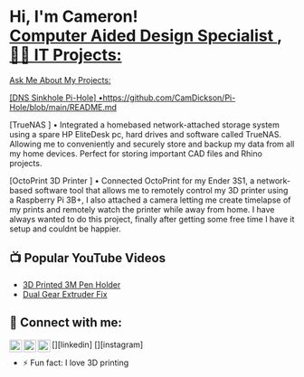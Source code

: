 <h1>Hi, I'm Cameron! <br/><a href="https://github.com/CamDickson">Computer Aided Design Specialist </a>, <a href="https://www.linkedin.com/in/
camerondickson17/"



<h2>👨‍💻 IT Projects:</h2>
  Ask Me About My Projects:


[DNS Sinkhole Pi-Hole] •https://github.com/CamDickson/Pi-Hole/blob/main/README.md




  
[TrueNAS ] •		Integrated a homebased network-attached storage system using a spare HP EliteDesk pc, hard drives and software called TrueNAS. Allowing me to conveniently and securely store and backup my data from all my home devices. Perfect for storing important CAD files and Rhino projects.
 

 
[OctoPrint 3D Printer ] •		Connected OctoPrint for my Ender 3S1, a network-based software tool that allows me to remotely control my 3D printer using a Raspberry Pi 3B+, I also attached a camera letting me create timelapse of my prints and remotely watch the printer while away from home. I have always wanted to do this project, finally after getting some free time I have it setup and couldnt be happier.




<h2>📺 Popular YouTube Videos</h2>

- [3D Printed 3M Pen Holder](https://www.youtube.com/watch?v=Rb3Ka4NXiXQ)
- [Dual Gear Extruder Fix ](https://www.youtube.com/watch?v=zKzyd0HsHas)


<h2> 🤳 Connect with me:</h2>

[<img align="left" alt="Cameron Dickson | YouTube" width="22px" src="https://cdn.jsdelivr.net/npm/simple-icons@v3/icons/youtube.svg" />][youtube]
[<img align="left" alt="Cameron Dickson | LinkedIn" width="22px" src="https://cdn.jsdelivr.net/npm/simple-icons@v3/icons/linkedin.svg" />][linkedin]
[<img align="left" alt="Cameron Dickson | Instagram" width="22px" src="https://cdn.jsdelivr.net/npm/simple-icons@v3/icons/instagram.svg" />][instagram]


[youtube]: https://www.youtube.com/@CamDickson16



- ⚡ Fun fact: I love 3D printing 
